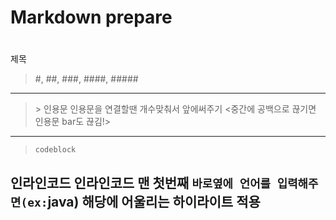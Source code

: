 # Markdown prepare

> #
제목
> #, ##, ###, ####, #####
---
> \>
인용문
인용문을 연결할땐 개수맞춰서 앞에써주기 <중간에 공백으로 끊기면 인용문 bar도 끊김!>
---
> ```
> codeblock
> ```
인라인코드
인라인코드 맨 첫번째 ```바로옆에 언어를 입력해주면(ex:```java) 해당에 어울리는 하이라이트 적용
---

